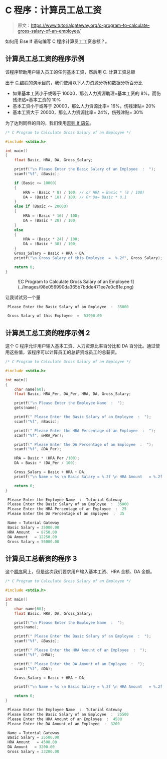 # C 程序：计算员工总工资

> 原文：<https://www.tutorialgateway.org/c-program-to-calculate-gross-salary-of-an-employee/>

如何用 Else If 语句编写 C 程序计算员工工资总额？。

## 计算员工总工资的程序示例

该程序帮助用户输入员工的任何基本工资，然后用 C. 计算工资总额

出于 [C 编程](https://www.tutorialgateway.org/c-programming/)的演示目的，我们使用以下人力资源分析和数据分析百分比

*   如果基本工资小于或等于 10000，那么人力资源助理=基本工资的 8%，而伤残津贴=基本工资的 10%
*   基本工资小于或等于 20000，那么人力资源比率= 16%，伤残津贴= 20%
*   基本工资大于 20000，那么人力资源比率= 24%，伤残津贴= 30%

为了达到同样的目的，我们使用[否则 If 语句](https://www.tutorialgateway.org/else-if-statement-in-c/)。

```c
/* C Program to Calculate Gross Salary of an Employee */

#include <stdio.h>

int main()
{
	float Basic, HRA, DA, Gross_Salary;

	printf("\n Please Enter the Basic Salary of an Employee  :  ");
  	scanf("%f", &Basic);

  	if (Basic <= 10000)
  	{
  		HRA = (Basic * 8) / 100; // or HRA = Basic * (8 / 100)
		DA = (Basic * 10) / 100; // Or Da= Basic * 0.1    	
  	} 
  	else if (Basic <= 20000)
  	{
  		HRA = (Basic * 16) / 100;
	  	DA = (Basic * 20) / 100;  	
  	}
  	else
  	{
	   	HRA = (Basic * 24) / 100; 
	   	DA = (Basic * 30) / 100;
	}
	Gross_Salary = Basic + HRA + DA;
	printf("\n Gross Salary of this Employee  =  %.2f", Gross_Salary); 

  	return 0;
}
```

<figure class="wp-block-image">![C Program to Calculate Gross Salary of an Employee 1](../Images/98e056990da365b7bdde471ee7e0c81e.png)</figure>

让我试试另一个量

```c
 Please Enter the Basic Salary of an Employee  :  35000

 Gross Salary of this Employee  =  53900.00
```

## 计算员工总工资的程序示例 2

这个 C 程序允许用户输入基本工资、人力资源比率百分比和 DA 百分比。通过使用这些值，该程序可以计算员工的总薪资或员工的总薪资。

```c
/* C Program to Calculate Gross Salary of an Employee */

#include <stdio.h>

int main()
{
	char name[60];
	float Basic, HRA_Per, DA_Per, HRA, DA, Gross_Salary;

	printf("\n Please Enter the Employee Name  :  ");
  	gets(name);

	printf(" Please Enter the Basic Salary of an Employee  :  ");
  	scanf("%f", &Basic);

	printf(" Please Enter the HRA Percentage of an Employee  :  ");
  	scanf("%f", &HRA_Per);

	printf(" Please Enter the DA Percentage of an Employee  :  ");
  	scanf("%f", &DA_Per);

  	HRA = Basic * (HRA_Per /100); 
	DA = Basic * (DA_Per / 100);  	

	Gross_Salary = Basic + HRA + DA;
	printf("\n Name = %s \n Basic Salary = %.2f \n HRA Amount   = %.2f \n DA Amount   = %.2f \n Gross Salary = %.2f", name, Basic, HRA, DA, Gross_Salary); 

  	return 0;
}
```

```c
 Please Enter the Employee Name  :  Tutorial Gateway
 Please Enter the Basic Salary of an Employee  :  35000
 Please Enter the HRA Percentage of an Employee  :  25
 Please Enter the DA Percentage of an Employee  :  35

 Name = Tutorial Gateway 
 Basic Salary = 35000.00 
 HRA Amount   = 8750.00 
 DA Amount   = 12250.00 
 Gross Salary = 56000.00
```

## 计算员工总薪资的程序 3

这个[程序](https://www.tutorialgateway.org/c-programming-examples/)同上，但是这次我们要求用户输入基本工资、HRA 金额、DA 金额。

```c
/* C Program to Calculate Gross Salary of an Employee */

#include <stdio.h>

int main()
{
	char name[60];
	float Basic, HRA, DA, Gross_Salary;

	printf("\n Please Enter the Employee Name  :  ");
  	gets(name);

	printf(" Please Enter the Basic Salary of an Employee  :  ");
  	scanf("%f", &Basic);

	printf(" Please Enter the HRA Amount of an Employee  :  ");
  	scanf("%f", &HRA);

	printf(" Please Enter the DA Amount of an Employee  :  ");
  	scanf("%f", &DA);

	Gross_Salary = Basic + HRA + DA;

	printf("\n Name = %s \n Basic Salary = %.2f \n HRA Amount   = %.2f \n DA Amount   = %.2f \n Gross Salary = %.2f", name, Basic, HRA, DA, Gross_Salary); 

  	return 0;
}
```

```c
 Please Enter the Employee Name  :  Tutorial Gateway
 Please Enter the Basic Salary of an Employee  :  25500
 Please Enter the HRA Amount of an Employee  :  4500
 Please Enter the DA Amount of an Employee  :  3200

 Name = Tutorial Gateway 
 Basic Salary = 25500.00 
 HRA Amount   = 4500.00 
 DA Amount   = 3200.00 
 Gross Salary = 33200.00
```
